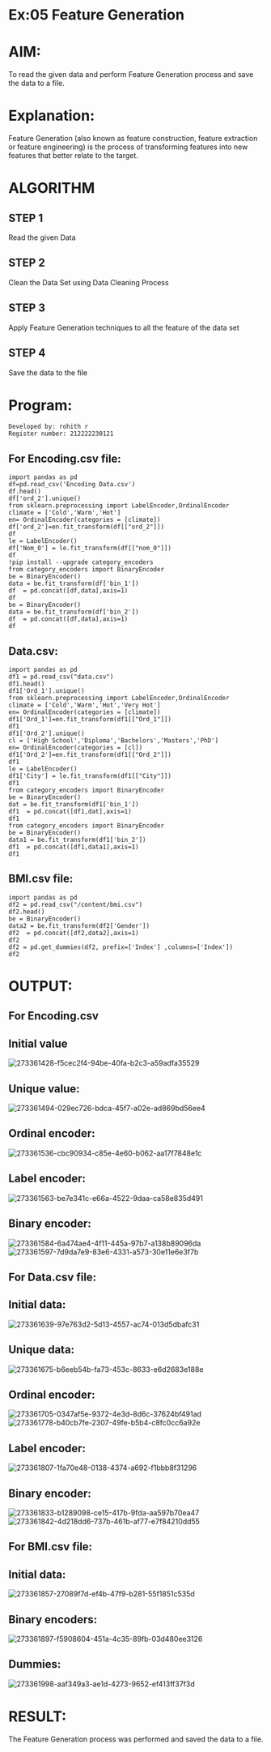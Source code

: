 # Ex:05 Feature Generation
# AIM:
To read the given data and perform Feature Generation process and save the data to a file.

# Explanation:
Feature Generation (also known as feature construction, feature extraction or feature engineering) is the process of transforming features into new features that better relate to the target.

# ALGORITHM
## STEP 1
Read the given Data
## STEP 2
Clean the Data Set using Data Cleaning Process
## STEP 3
Apply Feature Generation techniques to all the feature of the data set
## STEP 4
Save the data to the file

# Program:
```
Developed by: rohith r
Register number: 212222230121
```
## For Encoding.csv file:
```
import pandas as pd
df=pd.read_csv('Encoding Data.csv')
df.head()
df['ord_2'].unique()
from sklearn.preprocessing import LabelEncoder,OrdinalEncoder
climate = ['Cold','Warm','Hot']
en= OrdinalEncoder(categories = [climate])
df['ord_2']=en.fit_transform(df[["ord_2"]])
df
le = LabelEncoder()
df['Nom_0'] = le.fit_transform(df[["nom_0"]])
df
!pip install --upgrade category_encoders
from category_encoders import BinaryEncoder
be = BinaryEncoder()
data = be.fit_transform(df['bin_1'])
df  = pd.concat([df,data],axis=1)
df
be = BinaryEncoder()
data = be.fit_transform(df['bin_2'])
df  = pd.concat([df,data],axis=1)
df
```
## Data.csv:
```
import pandas as pd
df1 = pd.read_csv("data.csv")
df1.head()
df1['Ord_1'].unique()
from sklearn.preprocessing import LabelEncoder,OrdinalEncoder
climate = ['Cold','Warm','Hot','Very Hot']
en= OrdinalEncoder(categories = [climate])
df1['Ord_1']=en.fit_transform(df1[["Ord_1"]])
df1
df1['Ord_2'].unique()
cl = ['High School','Diploma','Bachelors','Masters','PhD']
en= OrdinalEncoder(categories = [cl])
df1['Ord_2']=en.fit_transform(df1[["Ord_2"]])
df1
le = LabelEncoder()
df1['City'] = le.fit_transform(df1[["City"]])
df1
from category_encoders import BinaryEncoder
be = BinaryEncoder()
dat = be.fit_transform(df1['bin_1'])
df1  = pd.concat([df1,dat],axis=1)
df1
from category_encoders import BinaryEncoder
be = BinaryEncoder()
data1 = be.fit_transform(df1['bin_2'])
df1  = pd.concat([df1,data1],axis=1)
df1
```
## BMI.csv file:
```
import pandas as pd
df2 = pd.read_csv("/content/bmi.csv")
df2.head()
be = BinaryEncoder()
data2 = be.fit_transform(df2['Gender'])
df2  = pd.concat([df2,data2],axis=1)
df2
df2 = pd.get_dummies(df2, prefix=['Index'] ,columns=['Index'])
df2
```

# OUTPUT:
## For Encoding.csv
## Initial value
![273361428-f5cec2f4-94be-40fa-b2c3-a59adfa35529](https://github.com/vishnupriyaramesh17/ODD2023-Datascience-Ex-05/assets/119393589/c333e662-9fa2-4db9-ac40-e4b7b8b31fdd)

## Unique value:
![273361494-029ec726-bdca-45f7-a02e-ad869bd56ee4](https://github.com/vishnupriyaramesh17/ODD2023-Datascience-Ex-05/assets/119393589/f2438e74-4b75-4855-844c-6f4f488ee284)

## Ordinal encoder:
![273361536-cbc90934-c85e-4e60-b062-aa17f7848e1c](https://github.com/vishnupriyaramesh17/ODD2023-Datascience-Ex-05/assets/119393589/d21611f0-20bf-4dda-82fc-a32b4fb0087a)

## Label encoder:
![273361563-be7e341c-e66a-4522-9daa-ca58e835d491](https://github.com/vishnupriyaramesh17/ODD2023-Datascience-Ex-05/assets/119393589/5713beec-77d0-485c-a8d2-e9f0a1058921)

## Binary encoder:
![273361584-6a474ae4-4f11-445a-97b7-a138b89096da](https://github.com/vishnupriyaramesh17/ODD2023-Datascience-Ex-05/assets/119393589/39437da8-daa7-4c4b-9699-f3c1f473fec8)
![273361597-7d9da7e9-83e6-4331-a573-30e11e6e3f7b](https://github.com/vishnupriyaramesh17/ODD2023-Datascience-Ex-05/assets/119393589/2cc04408-5de4-4440-a435-050f5aac70a5)

## For Data.csv file:
## Initial data:
![273361639-97e763d2-5d13-4557-ac74-013d5dbafc31](https://github.com/vishnupriyaramesh17/ODD2023-Datascience-Ex-05/assets/119393589/2083700f-cd00-448e-8582-50b791b492d5)

## Unique data:
![273361675-b6eeb54b-fa73-453c-8633-e6d2683e188e](https://github.com/vishnupriyaramesh17/ODD2023-Datascience-Ex-05/assets/119393589/c3a48ec4-6116-4371-8e7b-985d8543b45c)

## Ordinal encoder:
![273361705-0347af5e-9372-4e3d-8d6c-37624bf491ad](https://github.com/vishnupriyaramesh17/ODD2023-Datascience-Ex-05/assets/119393589/c009a540-26ba-4f99-a745-40e9457bd92a)
![273361778-b40cb7fe-2307-49fe-b5b4-c8fc0cc6a92e](https://github.com/vishnupriyaramesh17/ODD2023-Datascience-Ex-05/assets/119393589/7e55c1b4-00db-4160-ac47-4b16f12f2fa9)

## Label encoder:
![273361807-1fa70e48-0138-4374-a692-f1bbb8f31296](https://github.com/vishnupriyaramesh17/ODD2023-Datascience-Ex-05/assets/119393589/41b5f0cc-8d2a-4bfb-866f-ab4c74d6f077)

## Binary encoder:
![273361833-b1289098-ce15-417b-9fda-aa597b70ea47](https://github.com/vishnupriyaramesh17/ODD2023-Datascience-Ex-05/assets/119393589/48384b43-a12c-4ef4-a22b-f1e693db3c3c)
![273361842-4d218dd6-737b-461b-af77-e7f84210dd55](https://github.com/vishnupriyaramesh17/ODD2023-Datascience-Ex-05/assets/119393589/06c85884-d4a5-40fa-9b87-9f32a2600c8f)

## For BMI.csv file:
## Initial data:
![273361857-27089f7d-ef4b-47f9-b281-55f1851c535d](https://github.com/vishnupriyaramesh17/ODD2023-Datascience-Ex-05/assets/119393589/f01f3917-7111-4d65-90d4-cc9836943c33)

## Binary encoders:
![273361897-f5908604-451a-4c35-89fb-03d480ee3126](https://github.com/vishnupriyaramesh17/ODD2023-Datascience-Ex-05/assets/119393589/138a1f1e-ddcb-4cd5-9d9b-147a2363a12b)

## Dummies:
![273361998-aaf349a3-ae1d-4273-9652-ef413ff37f3d](https://github.com/vishnupriyaramesh17/ODD2023-Datascience-Ex-05/assets/119393589/36fce9c1-0b99-4f99-aab8-0eb8cb935181)

# RESULT:
The Feature Generation process was performed and saved the data to a file.
